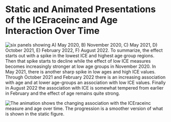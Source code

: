 # Static and Animated Presentations of the ICEraceinc and Age Interaction Over Time 

![six panels showing  A) May 2020, B) November 2020, C) May 2021, D) October 2021, E) February 2022, F) August 2022. To summarize, the effect starts out with a spike in the lowest ICE and highest age group regions. Then that spike starts to decline while the effect of low ICE measures becomes increasingly stronger at low age groups in November 2020. In May 2021, there is another sharp spike in low ages and high ICE values. Through October 2021 and February 2022 there is an increasing association with age and at lower age-groups an association with low ICE values. Finally in August 2022 the association with ICE is somewhat tempered from earlier in February and the effect of age remains quite strong.](panel_figure.png)


![The animation shows the changing association with the ICEraceinc measure and age over time. The progression is a smoother version of what is shown in the static figure.](animation_with_pause.png)
